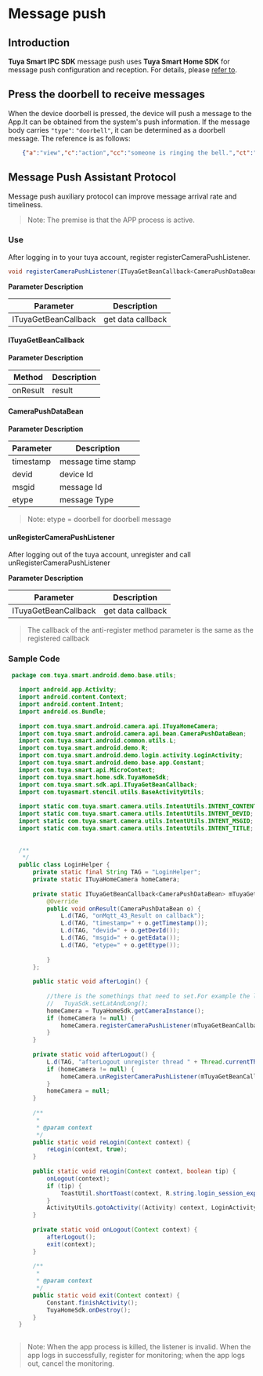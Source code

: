 # Message push



## Introduction

**Tuya Smart IPC SDK** message push uses **Tuya Smart Home SDK** for message push configuration and reception. For details, please [refer to](https://tuyainc.github.io/tuyasmart_home_android_sdk_doc/en/resource/MessagePush.html).



## Press the doorbell to receive  messages

When the device doorbell is pressed, the device will push a message to the App.It can be obtained from the system's push information. If the message body carries `"type"`: `"doorbell"`, it can be determined as a doorbell message. The reference is as follows:

```json
	{"a":"view","c":"action","cc":"someone is ringing the bell.","ct":"fcm You have a visitor","devId":"6cfaf335a8d6e752e0wrpy","msgId":"4da4dcf61573555995","p":{"media":13},"specialChannel":false,"ts":"1573555995000","type":"doorbell"}
```



## Message Push Assistant Protocol

Message push auxiliary protocol can improve message arrival rate and timeliness.

> Note: The premise is that the APP process is active.



### Use

After logging in to your tuya account, register registerCameraPushListener.

```java
void registerCameraPushListener(ITuyaGetBeanCallback<CameraPushDataBean> callback);
```

**Parameter Description**

| Parameter            | Description       |
| -------------------- | ----------------- |
| ITuyaGetBeanCallback | get data callback |



#### ITuyaGetBeanCallback

**Parameter Description**

| Method   | Description |
| -------- | ----------- |
| onResult | result      |



#### CameraPushDataBean

**Parameter Description**

| Parameter | Description        |
| --------- | ------------------ |
| timestamp | message time stamp |
| devid     | device Id          |
| msgid     | message Id         |
| etype     | message Type       |

> Note: etype = doorbell for doorbell  message



#### unRegisterCameraPushListener

After logging out of the tuya account, unregister and call unRegisterCameraPushListener

**Parameter Description**

| Parameter            | Description       |
| -------------------- | ----------------- |
| ITuyaGetBeanCallback | get data callback |

> The callback of the anti-register method parameter is the same as the registered callback



### Sample Code

```java
 package com.tuya.smart.android.demo.base.utils;
   
   import android.app.Activity;
   import android.content.Context;
   import android.content.Intent;
   import android.os.Bundle;
   
   import com.tuya.smart.android.camera.api.ITuyaHomeCamera;
   import com.tuya.smart.android.camera.api.bean.CameraPushDataBean;
   import com.tuya.smart.android.common.utils.L;
   import com.tuya.smart.android.demo.R;
   import com.tuya.smart.android.demo.login.activity.LoginActivity;
   import com.tuya.smart.android.demo.base.app.Constant;
   import com.tuya.smart.api.MicroContext;
   import com.tuya.smart.home.sdk.TuyaHomeSdk;
   import com.tuya.smart.sdk.api.ITuyaGetBeanCallback;
   import com.tuyasmart.stencil.utils.BaseActivityUtils;
   
   import static com.tuya.smart.camera.utils.IntentUtils.INTENT_CONTENT;
   import static com.tuya.smart.camera.utils.IntentUtils.INTENT_DEVID;
   import static com.tuya.smart.camera.utils.IntentUtils.INTENT_MSGID;
   import static com.tuya.smart.camera.utils.IntentUtils.INTENT_TITLE;
   
   
   /**
    */
   public class LoginHelper {
       private static final String TAG = "LoginHelper";
       private static ITuyaHomeCamera homeCamera;
   
       private static ITuyaGetBeanCallback<CameraPushDataBean> mTuyaGetBeanCallback = new ITuyaGetBeanCallback<CameraPushDataBean>() {
           @Override
           public void onResult(CameraPushDataBean o) {
               L.d(TAG, "onMqtt_43_Result on callback");
               L.d(TAG, "timestamp=" + o.getTimestamp());
               L.d(TAG, "devid=" + o.getDevId());
               L.d(TAG, "msgid=" + o.getEdata());
               L.d(TAG, "etype=" + o.getEtype());
   
           }
       };
   
       public static void afterLogin() {
   
           //there is the somethings that need to set.For example the lat and lon;
           //   TuyaSdk.setLatAndLong();
           homeCamera = TuyaHomeSdk.getCameraInstance();
           if (homeCamera != null) {
               homeCamera.registerCameraPushListener(mTuyaGetBeanCallback);
           }
       }
   
       private static void afterLogout() {
           L.d(TAG, "afterLogout unregister thread " + Thread.currentThread().getName());
           if (homeCamera != null) {
               homeCamera.unRegisterCameraPushListener(mTuyaGetBeanCallback);
           }
           homeCamera = null;
       }
   
       /**
        *
        * @param context
        */
       public static void reLogin(Context context) {
           reLogin(context, true);
       }
   
       public static void reLogin(Context context, boolean tip) {
           onLogout(context);
           if (tip) {
               ToastUtil.shortToast(context, R.string.login_session_expired);
           }
           ActivityUtils.gotoActivity((Activity) context, LoginActivity.class, ActivityUtils.ANIMATE_FORWARD, true);
       }
   
       private static void onLogout(Context context) {
           afterLogout();
           exit(context);
       }
   
       /**
        *
        * @param context
        */
       public static void exit(Context context) {
           Constant.finishActivity();
           TuyaHomeSdk.onDestroy();
       }
   }
   
```

> Note: When the app process is killed, the listener is invalid. When the app logs in successfully, register for monitoring; when the app logs out, cancel the monitoring.